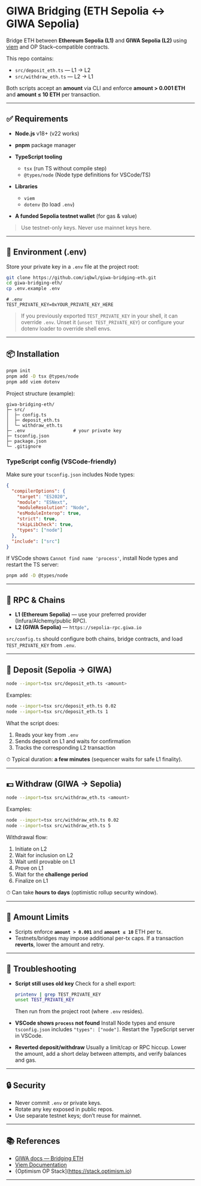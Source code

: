 # GIWA Bridging (ETH Sepolia ↔ GIWA Sepolia)

Bridge ETH between **Ethereum Sepolia (L1)** and **GIWA Sepolia (L2)** using [viem](https://viem.sh) and OP Stack–compatible contracts.

This repo contains:

* `src/deposit_eth.ts` — L1 → L2
* `src/withdraw_eth.ts` — L2 → L1

Both scripts accept an **amount** via CLI and enforce **amount > 0.001 ETH** and **amount ≤ 10 ETH** per transaction.

---

## ✅ Requirements

* **Node.js** v18+ (v22 works)
* **pnpm** package manager
* **TypeScript tooling**

  * `tsx` (run TS without compile step)
  * `@types/node` (Node type definitions for VSCode/TS)
* **Libraries**

  * `viem`
  * `dotenv` (to load `.env`)
* **A funded Sepolia testnet wallet** (for gas & value)

> Use testnet-only keys. Never use mainnet keys here.

---

## 🔐 Environment (.env)

Store your private key in a `.env` file at the project root:

```bash
git clone https://github.com/iqbwl/giwa-bridging-eth.git
cd giwa-bridging-eth/
cp .env.example .env
```

```dotenv
# .env
TEST_PRIVATE_KEY=0xYOUR_PRIVATE_KEY_HERE
```

> If you previously exported `TEST_PRIVATE_KEY` in your shell, it can override `.env`. Unset it (`unset TEST_PRIVATE_KEY`) or configure your dotenv loader to override shell envs.

---

## 📦 Installation

```bash
pnpm init
pnpm add -D tsx @types/node
pnpm add viem dotenv
```

Project structure (example):

```
giwa-bridging-eth/
├─ src/
│  ├─ config.ts
│  ├─ deposit_eth.ts
│  └─ withdraw_eth.ts
├─ .env                  # your private key
├─ tsconfig.json
├─ package.json
└─ .gitignore
```

### TypeScript config (VSCode-friendly)

Make sure your `tsconfig.json` includes Node types:

```json
{
  "compilerOptions": {
    "target": "ES2020",
    "module": "ESNext",
    "moduleResolution": "Node",
    "esModuleInterop": true,
    "strict": true,
    "skipLibCheck": true,
    "types": ["node"]
  },
  "include": ["src"]
}
```

If VSCode shows `Cannot find name 'process'`, install Node types and restart the TS server:

```bash
pnpm add -D @types/node
```

---

## 🔧 RPC & Chains

* **L1 (Ethereum Sepolia)** — use your preferred provider (Infura/Alchemy/public RPC).
* **L2 (GIWA Sepolia)** — `https://sepolia-rpc.giwa.io`

`src/config.ts` should configure both chains, bridge contracts, and load `TEST_PRIVATE_KEY` from `.env`.

---

## 💸 Deposit (Sepolia → GIWA)

```bash
node --import=tsx src/deposit_eth.ts <amount>
```

Examples:

```bash
node --import=tsx src/deposit_eth.ts 0.02
node --import=tsx src/deposit_eth.ts 1
```

What the script does:

1. Reads your key from `.env`
2. Sends deposit on L1 and waits for confirmation
3. Tracks the corresponding L2 transaction

⏱ Typical duration: **a few minutes** (sequencer waits for safe L1 finality).

---

## 💵 Withdraw (GIWA → Sepolia)

```bash
node --import=tsx src/withdraw_eth.ts <amount>
```

Examples:

```bash
node --import=tsx src/withdraw_eth.ts 0.02
node --import=tsx src/withdraw_eth.ts 5
```

Withdrawal flow:

1. Initiate on L2
2. Wait for inclusion on L2
3. Wait until provable on L1
4. Prove on L1
5. Wait for the **challenge period**
6. Finalize on L1

⏱ Can take **hours to days** (optimistic rollup security window).

---

## 🧪 Amount Limits

* Scripts enforce **`amount > 0.001`** and **`amount ≤ 10`** ETH per tx.
* Testnets/bridges may impose additional per-tx caps.
  If a transaction **reverts**, lower the amount and retry.

---

## 🧰 Troubleshooting

* **Script still uses old key**
  Check for a shell export:

  ```bash
  printenv | grep TEST_PRIVATE_KEY
  unset TEST_PRIVATE_KEY
  ```

  Then run from the project root (where `.env` resides).

* **VSCode shows `process` not found**
  Install Node types and ensure `tsconfig.json` includes `"types": ["node"]`.
  Restart the TypeScript server in VSCode.

* **Reverted deposit/withdraw**
  Usually a limit/cap or RPC hiccup. Lower the amount, add a short delay between attempts, and verify balances and gas.

---

## 🔒 Security

* Never commit `.env` or private keys.
* Rotate any key exposed in public repos.
* Use separate testnet keys; don’t reuse for mainnet.

---

## 📚 References

* [GIWA docs — Bridging ETH](https://docs.giwa.io/get-started/bridging/eth?utm_source=chatgpt.com)
* [Viem Documentation](https://viem.sh)
* {Optimism OP Stack](https://stack.optimism.io)

---